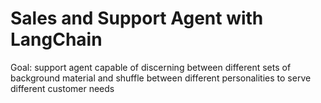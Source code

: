 # Sales and Support Agent with LangChain

Goal: support agent capable of discerning between different sets of background material and shuffle between different personalities to serve different customer needs